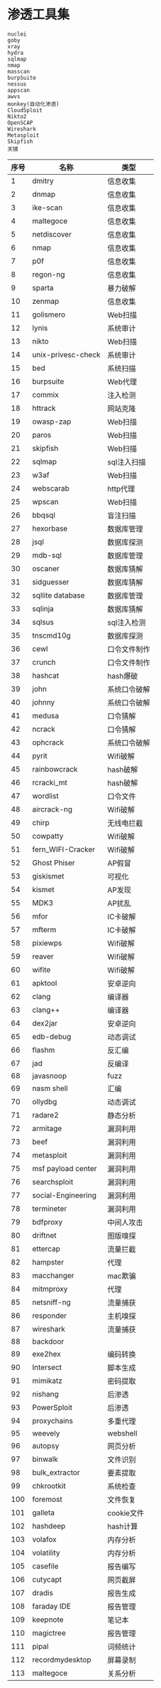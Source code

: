 # 渗透工具集

```
nuclei
goby
xray
hydra
sqlmap
nmap
masscan
burpSuite
nessus
appscan
awvs
monkey(自动化渗透)
CloudSploit
Nikto2
OpenSCAP
Wireshark
Metasploit
Skipfish
天镜
```

| 序号 | 名称               | 类型         |
| ---- | ------------------ | ------------ |
| 1    | dmitry             | 信息收集     |
| 2    | dnmap              | 信息收集     |
| 3    | ike-scan           | 信息收集     |
| 4    | maltegoce          | 信息收集     |
| 5    | netdiscover        | 信息收集     |
| 6    | nmap               | 信息收集     |
| 7    | p0f                | 信息收集     |
| 8    | regon-ng           | 信息收集     |
| 9    | sparta             | 暴力破解     |
| 10   | zenmap             | 信息收集     |
| 11   | golismero          | Web扫描      |
| 12   | lynis              | 系统审计     |
| 13   | nikto              | Web扫描      |
| 14   | unix-privesc-check | 系统审计     |
| 15   | bed                | 系统扫描     |
| 16   | burpsuite          | Web代理      |
| 17   | commix             | 注入检测     |
| 18   | httrack            | 网站克隆     |
| 19   | owasp-zap          | Web扫描      |
| 20   | paros              | Web扫描      |
| 21   | skipfish           | Web扫描      |
| 22   | sqlmap             | sql注入扫描  |
| 23   | w3af               | Web扫描      |
| 24   | webscarab          | http代理     |
| 25   | wpscan             | Web扫描      |
| 26   | bbqsql             | 盲注扫描     |
| 27   | hexorbase          | 数据库管理   |
| 28   | jsql               | 数据库探测   |
| 29   | mdb-sql            | 数据库管理   |
| 30   | oscaner            | 数据库猜解   |
| 31   | sidguesser         | 数据库猜解   |
| 32   | sqllite database   | 数据库管理   |
| 33   | sqlinja            | 数据库猜解   |
| 34   | sqlsus             | sql注入检测  |
| 35   | tnscmd10g          | 数据库探测   |
| 36   | cewl               | 口令文件制作 |
| 37   | crunch             | 口令文件制作 |
| 38   | hashcat            | hash爆破     |
| 39   | john               | 系统口令破解 |
| 40   | johnny             | 系统口令破解 |
| 41   | medusa             | 口令猜解     |
| 42   | ncrack             | 口令猜解     |
| 43   | ophcrack           | 系统口令破解 |
| 44   | pyrit              | Wifi破解     |
| 45   | rainbowcrack       | hash破解     |
| 46   | rcracki_mt         | hash破解     |
| 47   | wordlist           | 口令文件     |
| 48   | aircrack-ng        | Wifi破解     |
| 49   | chirp              | 无线电拦截   |
| 50   | cowpatty           | Wifi破解     |
| 51   | fern_WIFI-Cracker  | Wifi破解     |
| 52   | Ghost Phiser       | AP假冒       |
| 53   | giskismet          | 可视化       |
| 54   | kismet             | AP发现       |
| 55   | MDK3               | AP扰乱       |
| 56   | mfor               | IC卡破解     |
| 57   | mfterm             | IC卡破解     |
| 58   | pixiewps           | Wifi破解     |
| 59   | reaver             | Wifi破解     |
| 60   | wifite             | Wifi破解     |
| 61   | apktool            | 安卓逆向     |
| 62   | clang              | 编译器       |
| 63   | clang++            | 编译器       |
| 64   | dex2jar            | 安卓逆向     |
| 65   | edb-debug          | 动态调试     |
| 66   | flashm             | 反汇编       |
| 67   | jad                | 反编译       |
| 68   | javasnoop          | fuzz         |
| 69   | nasm shell         | 汇编         |
| 70   | ollydbg            | 动态调试     |
| 71   | radare2            | 静态分析     |
| 72   | armitage           | 漏洞利用     |
| 73   | beef               | 漏洞利用     |
| 74   | metasploit         | 漏洞利用     |
| 75   | msf payload center | 漏洞利用     |
| 76   | searchsploit       | 漏洞利用     |
| 77   | social-Engineering | 漏洞利用     |
| 78   | termineter         | 漏洞利用     |
| 79   | bdfproxy           | 中间人攻击   |
| 80   | driftnet           | 图版嗅探     |
| 81   | ettercap           | 流量拦截     |
| 82   | hampster           | 代理         |
| 83   | macchanger         | mac欺骗      |
| 84   | mitmproxy          | 代理         |
| 85   | netsniff-ng        | 流量捕获     |
| 86   | responder          | 主机嗅探     |
| 87   | wireshark          | 流量捕获     |
| 88   | backdoor           |              |
| 89   | exe2hex            | 编码转换     |
| 90   | Intersect          | 脚本生成     |
| 91   | mimikatz           | 密码提取     |
| 92   | nishang            | 后渗透       |
| 93   | PowerSploit        | 后渗透       |
| 94   | proxychains        | 多重代理     |
| 95   | weevely            | webshell     |
| 96   | autopsy            | 网页分析     |
| 97   | binwalk            | 文件识别     |
| 98   | bulk_extractor     | 要素提取     |
| 99   | chkrootkit         | 系统检查     |
| 100  | foremost           | 文件恢复     |
| 101  | galleta            | cookie文件   |
| 102  | hashdeep           | hash计算     |
| 103  | volafox            | 内存分析     |
| 104  | volatility         | 内存分析     |
| 105  | casefile           | 报告编写     |
| 106  | cutycapt           | 网页截屏     |
| 107  | dradis             | 报告生成     |
| 108  | faraday IDE        | 报告管理     |
| 109  | keepnote           | 笔记本       |
| 110  | magictree          | 报告管理     |
| 111  | pipal              | 词频统计     |
| 112  | recordmydesktop    | 屏幕录制     |
| 113  | maltegoce          | 关系分析     |
